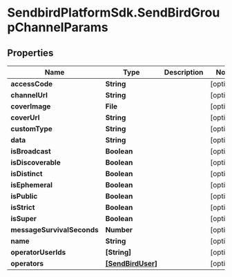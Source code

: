 # SendbirdPlatformSdk.SendBirdGroupChannelParams

## Properties

Name | Type | Description | Notes
------------ | ------------- | ------------- | -------------
**accessCode** | **String** |  | [optional] 
**channelUrl** | **String** |  | [optional] 
**coverImage** | **File** |  | [optional] 
**coverUrl** | **String** |  | [optional] 
**customType** | **String** |  | [optional] 
**data** | **String** |  | [optional] 
**isBroadcast** | **Boolean** |  | [optional] 
**isDiscoverable** | **Boolean** |  | [optional] 
**isDistinct** | **Boolean** |  | [optional] 
**isEphemeral** | **Boolean** |  | [optional] 
**isPublic** | **Boolean** |  | [optional] 
**isStrict** | **Boolean** |  | [optional] 
**isSuper** | **Boolean** |  | [optional] 
**messageSurvivalSeconds** | **Number** |  | [optional] 
**name** | **String** |  | [optional] 
**operatorUserIds** | **[String]** |  | [optional] 
**operators** | [**[SendBirdUser]**](SendBirdUser.md) |  | [optional] 


